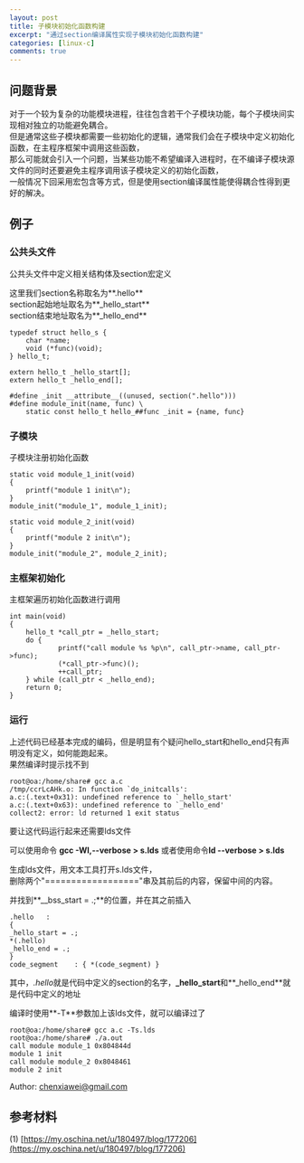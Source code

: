 ```yaml
---
layout: post
title: 子模块初始化函数构建
excerpt: "通过section编译属性实现子模块初始化函数构建"
categories: [linux-c]
comments: true
---
```


## 问题背景

对于一个较为复杂的功能模块进程，往往包含若干个子模块功能，每个子模块间实现相对独立的功能避免耦合。  
但是通常这些子模块都需要一些初始化的逻辑，通常我们会在子模块中定义初始化函数，在主程序框架中调用这些函数，  
那么可能就会引入一个问题，当某些功能不希望编译入进程时，在不编译子模块源文件的同时还要避免主程序调用该子模块定义的初始化函数，  
一般情况下回采用宏包含等方式，但是使用section编译属性能使得耦合性得到更好的解决。

## 例子

### 公共头文件

公共头文件中定义相关结构体及section宏定义
 
这里我们section名称取名为**.hello**  
section起始地址取名为**_hello_start**  
section结束地址取名为**_hello_end**

	typedef struct hello_s {
		char *name;
		void (*func)(void);
	} hello_t;
	
	extern hello_t _hello_start[];
	extern hello_t _hello_end[];
	
	#define _init __attribute__((unused, section(".hello")))
	#define module_init(name, func) \
		static const hello_t hello_##func _init = {name, func}

### 子模块

子模块注册初始化函数

	static void module_1_init(void)
	{
		printf("module 1 init\n");
	}
	module_init("module_1", module_1_init);

	static void module_2_init(void)
	{
		printf("module 2 init\n");
	}
	module_init("module_2", module_2_init);

### 主框架初始化

主框架遍历初始化函数进行调用

	int main(void)
	{
		hello_t *call_ptr = _hello_start;
		do {
				printf("call module %s %p\n", call_ptr->name, call_ptr->func);
				(*call_ptr->func)();
				++call_ptr;
		} while (call_ptr < _hello_end);
		return 0;
	}
	
### 运行

上述代码已经基本完成的编码，但是明显有个疑问hello_start和hello_end只有声明没有定义，如何能跑起来。  
果然编译时提示找不到

	root@oa:/home/share# gcc a.c
	/tmp/ccrLcAHk.o: In function `do_initcalls':
	a.c:(.text+0x31): undefined reference to `_hello_start'
	a.c:(.text+0x63): undefined reference to `_hello_end'
	collect2: error: ld returned 1 exit status

要让这代码运行起来还需要lds文件

可以使用命令 **gcc -Wl,--verbose > s.lds** 或者使用命令**ld --verbose > s.lds**

生成lds文件，用文本工具打开s.lds文件，  
删除两个"=================="串及其前后的内容，保留中间的内容。

并找到**__bss_start = .;**的位置，并在其之前插入

	.hello   : 
	{
	_hello_start = .;
	*(.hello)
	_hello_end = .;
	}
	code_segment    : { *(code_segment) }  

其中，*.hello*就是代码中定义的section的名字，**_hello_start**和**_hello_end**就是代码中定义的地址

编译时使用**-T**参数加上该lds文件，就可以编译过了

	root@oa:/home/share# gcc a.c -Ts.lds
	root@oa:/home/share# ./a.out 
	call module module_1 0x804844d
	module 1 init
	call module module_2 0x8048461
	module 2 init

Author: chenxiawei@gmail.com  
	
## 参考材料

(1) [https://my.oschina.net/u/180497/blog/177206](https://my.oschina.net/u/180497/blog/177206) 

